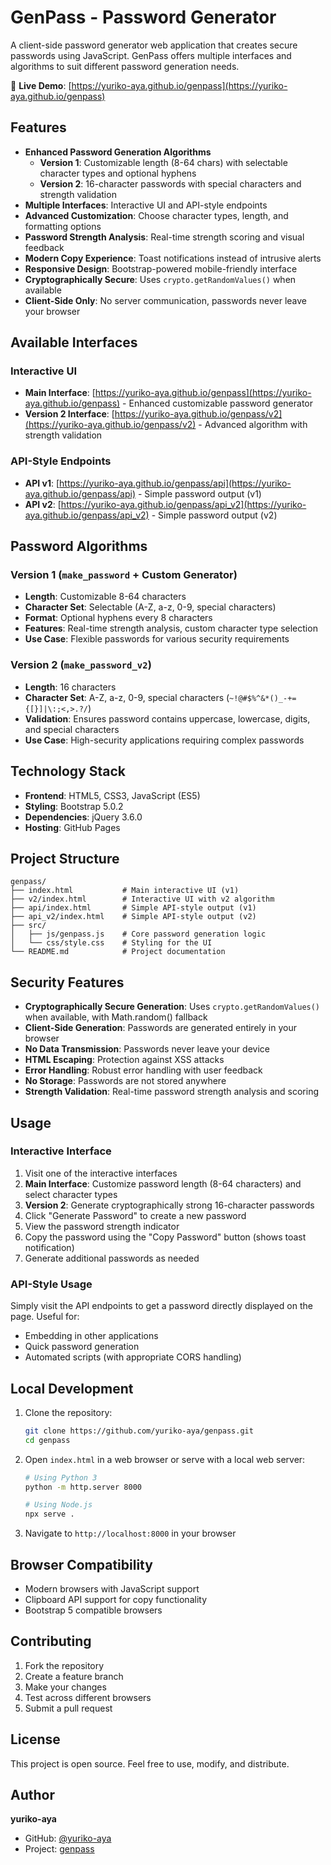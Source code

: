 # GenPass - Password Generator

A client-side password generator web application that creates secure passwords using JavaScript. GenPass offers multiple interfaces and algorithms to suit different password generation needs.

🔗 **Live Demo**: [https://yuriko-aya.github.io/genpass](https://yuriko-aya.github.io/genpass)

## Features

- **Enhanced Password Generation Algorithms**
  - **Version 1**: Customizable length (8-64 chars) with selectable character types and optional hyphens
  - **Version 2**: 16-character passwords with special characters and strength validation
- **Multiple Interfaces**: Interactive UI and API-style endpoints
- **Advanced Customization**: Choose character types, length, and formatting options
- **Password Strength Analysis**: Real-time strength scoring and visual feedback
- **Modern Copy Experience**: Toast notifications instead of intrusive alerts
- **Responsive Design**: Bootstrap-powered mobile-friendly interface
- **Cryptographically Secure**: Uses `crypto.getRandomValues()` when available
- **Client-Side Only**: No server communication, passwords never leave your browser

## Available Interfaces

### Interactive UI
- **Main Interface**: [https://yuriko-aya.github.io/genpass](https://yuriko-aya.github.io/genpass) - Enhanced customizable password generator
- **Version 2 Interface**: [https://yuriko-aya.github.io/genpass/v2](https://yuriko-aya.github.io/genpass/v2) - Advanced algorithm with strength validation

### API-Style Endpoints
- **API v1**: [https://yuriko-aya.github.io/genpass/api](https://yuriko-aya.github.io/genpass/api) - Simple password output (v1)
- **API v2**: [https://yuriko-aya.github.io/genpass/api_v2](https://yuriko-aya.github.io/genpass/api_v2) - Simple password output (v2)

## Password Algorithms

### Version 1 (`make_password` + Custom Generator)
- **Length**: Customizable 8-64 characters
- **Character Set**: Selectable (A-Z, a-z, 0-9, special characters)
- **Format**: Optional hyphens every 8 characters
- **Features**: Real-time strength analysis, custom character type selection
- **Use Case**: Flexible passwords for various security requirements

### Version 2 (`make_password_v2`)
- **Length**: 16 characters
- **Character Set**: A-Z, a-z, 0-9, special characters (`~!@#$%^&*()_-+={[}]|\:;<,>.?/`)
- **Validation**: Ensures password contains uppercase, lowercase, digits, and special characters
- **Use Case**: High-security applications requiring complex passwords

## Technology Stack

- **Frontend**: HTML5, CSS3, JavaScript (ES5)
- **Styling**: Bootstrap 5.0.2
- **Dependencies**: jQuery 3.6.0
- **Hosting**: GitHub Pages

## Project Structure

```
genpass/
├── index.html           # Main interactive UI (v1)
├── v2/index.html        # Interactive UI with v2 algorithm  
├── api/index.html       # Simple API-style output (v1)
├── api_v2/index.html    # Simple API-style output (v2)
├── src/
│   ├── js/genpass.js    # Core password generation logic
│   └── css/style.css    # Styling for the UI
└── README.md            # Project documentation
```

## Security Features

- **Cryptographically Secure Generation**: Uses `crypto.getRandomValues()` when available, with Math.random() fallback
- **Client-Side Generation**: Passwords are generated entirely in your browser
- **No Data Transmission**: Passwords never leave your device
- **HTML Escaping**: Protection against XSS attacks
- **Error Handling**: Robust error handling with user feedback
- **No Storage**: Passwords are not stored anywhere
- **Strength Validation**: Real-time password strength analysis and scoring

## Usage

### Interactive Interface
1. Visit one of the interactive interfaces
2. **Main Interface**: Customize password length (8-64 characters) and select character types
3. **Version 2**: Generate cryptographically strong 16-character passwords
4. Click "Generate Password" to create a new password
5. View the password strength indicator
6. Copy the password using the "Copy Password" button (shows toast notification)
7. Generate additional passwords as needed

### API-Style Usage
Simply visit the API endpoints to get a password directly displayed on the page. Useful for:
- Embedding in other applications
- Quick password generation
- Automated scripts (with appropriate CORS handling)

## Local Development

1. Clone the repository:
   ```bash
   git clone https://github.com/yuriko-aya/genpass.git
   cd genpass
   ```

2. Open `index.html` in a web browser or serve with a local web server:
   ```bash
   # Using Python 3
   python -m http.server 8000
   
   # Using Node.js
   npx serve .
   ```

3. Navigate to `http://localhost:8000` in your browser

## Browser Compatibility

- Modern browsers with JavaScript support
- Clipboard API support for copy functionality
- Bootstrap 5 compatible browsers

## Contributing

1. Fork the repository
2. Create a feature branch
3. Make your changes
4. Test across different browsers
5. Submit a pull request

## License

This project is open source. Feel free to use, modify, and distribute.

## Author

**yuriko-aya**
- GitHub: [@yuriko-aya](https://github.com/yuriko-aya)
- Project: [genpass](https://github.com/yuriko-aya/genpass)
